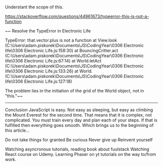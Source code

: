 Understant the scope of this.

https://stackoverflow.com/questions/44961673/typeerror-this-is-not-a-function


~~ Resolve the TypeError in Electronic Life

TypeError: that.vector.plus is not a function
    at View.look (C:\Users\adam.piskorek\Documents\JS\CodingYear\0306 Electronic life\0306 Electronic Life.js:158:30)
    at BouncingCritter.act (C:\Users\adam.piskorek\Documents\JS\CodingYear\0306 Electronic life\0306 Electronic Life.js:67:14)
    at World.letAct (C:\Users\adam.piskorek\Documents\JS\CodingYear\0306 Electronic life\0306 Electronic Life.js:133:26)
    at World.<anonymous> (C:\Users\adam.piskorek\Documents\JS\CodingYear\0306 Electronic life\0306 Electronic Life.js:127:18)

The problem lies in the initiation of the grid of the World object, not in "this."~~

__________________

Conclusion
JavaScript is easy.
Not easy as sleeping, but easy as climbing the Mount Everest for the second time. That means that it is complex, not complicated.
You must train every day and plan each of your steps.
If that is fulfilled then everything goes smooth.
Which brings us to the beginning of this article…

Do not take things for granted
Be curious
Never give up
Reinvent yourself


Watching asyncronous tutorials, reading book about fuulstack
Watching React course on Udemy.
Learning Phaser on yt tutorials on the way to/from work.